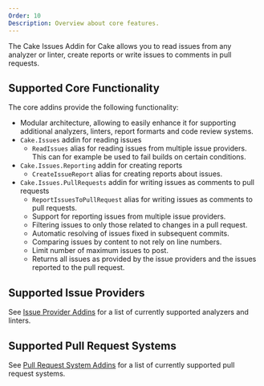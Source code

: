 ```yaml
---
Order: 10
Description: Overview about core features.
---
```

The Cake Issues Addin for Cake allows you to read issues from any analyzer or linter,
create reports or write issues to comments in pull requests.

## Supported Core Functionality

The core addins provide the following functionality:

* Modular architecture, allowing to easily enhance it for supporting additional analyzers, linters,
  report formarts and code review systems.
* `Cake.Issues` addin for reading issues
  * `ReadIssues` alias for reading issues from multiple issue providers.
    This can for example be used to fail builds on certain conditions.
* `Cake.Issues.Reporting` addin for creating reports
  * `CreateIssueReport` alias for creating reports about issues.
* `Cake.Issues.PullRequests` addin for writing issues as comments to pull requests
  * `ReportIssuesToPullRequest` alias for writing issues as comments to pull requests.
  * Support for reporting issues from multiple issue providers.
  * Filtering issues to only those related to changes in a pull request.
  * Automatic resolving of issues fixed in subsequent commits.
  * Comparing issues by content to not rely on line numbers.
  * Limit number of maximum issues to post.
  * Returns all issues as provided by the issue providers and the issues reported to the pull request.

## Supported Issue Providers

See [Issue Provider Addins] for a list of currently supported analyzers and linters.

## Supported Pull Request Systems

See [Pull Request System Addins] for a list of currently supported pull request systems.

[Issue Provider Addins]: ../../addins/issue-provider/
[Pull Request System Addins]: ../../addins/pull-request-system/
